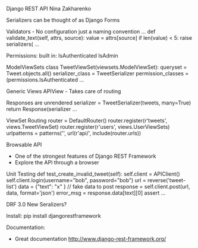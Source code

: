 Django REST API
Nina Zakharenko


Serializers can be thought of as Django Forms

Validators - No configuration just a naming convention ...
def validate_text(self, attrs, source):
    value = attrs[source]
    if len(value) < 5:
        raise serializers(
        ...

Permissions:
    built in:
        IsAuthenticated
        IsAdmin

ModelViewSets
class TweetViewSet(viewsets.ModelViewSet):
    queryset = Tweet.objects.all()
    serializer_class = TweetSerializer
    permission_classes = (permissions.IsAuthenticated
    ...

Generic Views
APIView - Takes care of routing

Responses are unrendered
serializer = TweetSerializer(tweets, many=True)
return Response(serializer
...

ViewSet Routing
router = DefaultRouter()
router.register(r'tweets', views.TweetViewSet)
router.register(r'users', views.UserViewSets)
urlpatterns = patterns('', url(r'api/', include(router.urls))

Browsable API
- One of the strongest features of Django REST Framework
- Explore the API through a browser

Unit Testing
def test_create_invalid_tweet(self):
    self.client = APIClient()
    self.client.login(username="bob", password="bob")
    url = reverse('tweet-list')
    data = {"text": "x" } // fake data to post
    response = self.client.post(url, data, format='json')
    error_msg = response.data[text][0]
    assert
    ...

DRF 3.0
New Seralizers?

Install:
pip install djangorestframework

Documentation:
- Great documentation
http://www.django-rest-framework.org/

